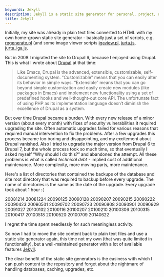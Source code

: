 ```yaml
---
keywords: Jekyll
description: Jekyll is a static site generator for personal, project, and organization sites.
title: Jekyll
---
```

Initially, my site was already in plain text files converted to HTML with
my own home-grown static site generator - basically just a set of scripts,
e.g. [regenerate.pl](/files/prog/jekyll/regenerate.pl)
(and some image viewer scripts [igaview.pl](/files/prog/jekyll/igaview.pl),
[jurta.js](/files/prog/jekyll/jurta.js), [jurta_iga.js](/files/prog/jekyll/jurta_iga.js).

But in 2008 I migrated the site to Drupal 6, because I enjoyed using Drupal.
This is what I wrote about [Drupal](/en/prog/drupal) at that time:

> Like Emacs, Drupal is the advanced, extensible, customizable, self-documenting system.
> “Customizable” means that you can easily alter its behavior in simple ways.
> “Extensible” means that you can go beyond simple customization and easily
> create new modules (like packages in Emacs) and implement new functionality
> using a set of predefined hooks and well-thought-out core API.
> The unfortunate fact of using PHP as its implementation language
> doesn’t diminish the excellence of Drupal as a system.

But over time Drupal became a burden.  With every new release of a minor
version (about every month) with fixes of security vulnerabilities it
required upgrading the site.  Often automatic upgrades failed for various
reasons that required manual intervention to fix the problems.
After a few upgrades this process became too boring and disappointing,
and my excitement about Drupal vanished.  Also I tried to upgrade the major
version from Drupal 6 to Drupal 7, but the whole process took so much time,
so that eventually I asked myself “Why should I do this?” and abandoned the
attempt.  All these problems is what is called _technical debt_ - implied
cost of additional maintenance.  More complexity, more moving parts, more maintenance.

Here's a list of directories that contained the backups of the database and
site root directory that was required to backup before every upgrade.  The name
of directories is the same as the date of the upgrade.  Every upgrade took about
1 hour :(

20081214
20081224
20090125
20090128
20090207
20090215
20090222
20090423
20090501
20090702
20090723
20090808
20090901
20090929
20091027
20100102
20100116
20100207
20100210
20100306
20100315
20100417
20100518
20100520
20100709
20140622

I regret the time spent needlessly for such meaningless activity.

So now I had to move the site content back to plain text files
and use a static site generator again, this time not my own
(that was quite limited in functionality), but a well-maintained
generator with a lot of available features [Jekyll](https://jekyllrb.com/).

The clear benefit of the static site generators is the easiness with which
I can push content to the repository and forget about the nightmare of
handling databases, caching, upgrades, etc.

